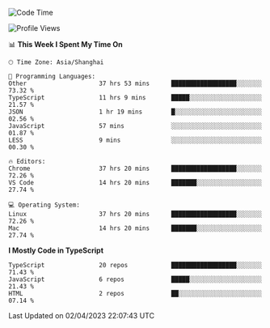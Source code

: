 <!--START_SECTION:waka-->
![Code Time](http://img.shields.io/badge/Code%20Time-4%2C184%20hrs%208%20mins-blue)

![Profile Views](http://img.shields.io/badge/Profile%20Views-1-blue)

📊 **This Week I Spent My Time On** 

```text
🕑︎ Time Zone: Asia/Shanghai

💬 Programming Languages: 
Other                    37 hrs 53 mins      ██████████████████░░░░░░░   73.32 % 
TypeScript               11 hrs 9 mins       █████░░░░░░░░░░░░░░░░░░░░   21.57 % 
JSON                     1 hr 19 mins        █░░░░░░░░░░░░░░░░░░░░░░░░   02.56 % 
JavaScript               57 mins             ░░░░░░░░░░░░░░░░░░░░░░░░░   01.87 % 
LESS                     9 mins              ░░░░░░░░░░░░░░░░░░░░░░░░░   00.30 % 

🔥 Editors: 
Chrome                   37 hrs 20 mins      ██████████████████░░░░░░░   72.26 % 
VS Code                  14 hrs 20 mins      ███████░░░░░░░░░░░░░░░░░░   27.74 % 

💻 Operating System: 
Linux                    37 hrs 20 mins      ██████████████████░░░░░░░   72.26 % 
Mac                      14 hrs 20 mins      ███████░░░░░░░░░░░░░░░░░░   27.74 % 
```

**I Mostly Code in TypeScript** 

```text
TypeScript               20 repos            ██████████████████░░░░░░░   71.43 % 
JavaScript               6 repos             █████░░░░░░░░░░░░░░░░░░░░   21.43 % 
HTML                     2 repos             ██░░░░░░░░░░░░░░░░░░░░░░░   07.14 % 
```




 Last Updated on 02/04/2023 22:07:43 UTC
<!--END_SECTION:waka-->

